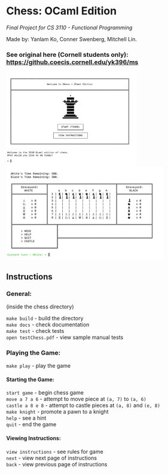 # Chess: OCaml Edition 
<i> Final Project for CS 3110 - Functional Programming </i>

Made by: Yanlam Ko, Conner Swenberg, Mitchell Lin.

### See original here (Cornell students only): https://github.coecis.cornell.edu/yk396/ms

<img src="screenshots/Screen Shot 2019-12-12 at 9.28.42 PM.png" height="250"> <img src="screenshots/Screen Shot 2019-12-12 at 9.28.52 PM.png" height="250">

## Instructions

### General: 
(inside the chess directory)

`make build` - build the directory <br>
`make docs` - check documentation <br>
`make test` - check tests <br>
`open testChess.pdf` - view sample manual tests <br>

### Playing the Game:

`make play` - play the game

#### Starting the Game:

`start game` -  begin chess game <br>
`move a 7 a 6` - attempt to move piece at `(a, 7)` to `(a, 6)` <br>
`castle a 8 e 8` - attempt to castle pieces at `(a, 8)` and `(e, 8)` <br>
`make knight` - promote a pawn to a knight <br>
`help` - see a hint <br>
`quit` - end the game <br>

#### Viewing Instructions:

`view instructions` - see rules for game <br>
`next` - view next page of instructions <br>
`back` - view previous page of instructions <br>
